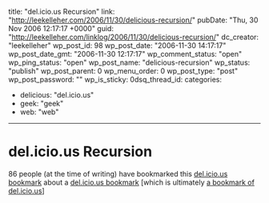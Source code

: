 title: "del.icio.us Recursion"
link: "http://leekelleher.com/2006/11/30/delicious-recursion/"
pubDate: "Thu, 30 Nov 2006 12:17:17 +0000"
guid: "http://leekelleher.com/linklog/2006/11/30/delicious-recursion/"
dc_creator: "leekelleher"
wp_post_id: 98
wp_post_date: "2006-11-30 14:17:17"
wp_post_date_gmt: "2006-11-30 12:17:17"
wp_comment_status: "open"
wp_ping_status: "open"
wp_post_name: "delicious-recursion"
wp_status: "publish"
wp_post_parent: 0
wp_menu_order: 0
wp_post_type: "post"
wp_post_password: ""
wp_is_sticky: 0dsq_thread_id: 
categories:
  - delicious: "del.icio.us"
  - geek: "geek"
  - web: "web"

---

# del.icio.us Recursion

86 people (at the time of writing) have bookmarked this <a href="http://del.icio.us/url/102ab8bb6becc7d3eac87f4c2707d0a9" >del.icio.us bookmark</a> about a <a href="http://del.icio.us/url/cd0b24de440fe51b2797b125a33b60e0">del.icio.us bookmark</a> [which is ultimately <a href="http://del.icio.us/">a bookmark of del.icio.us</a>]